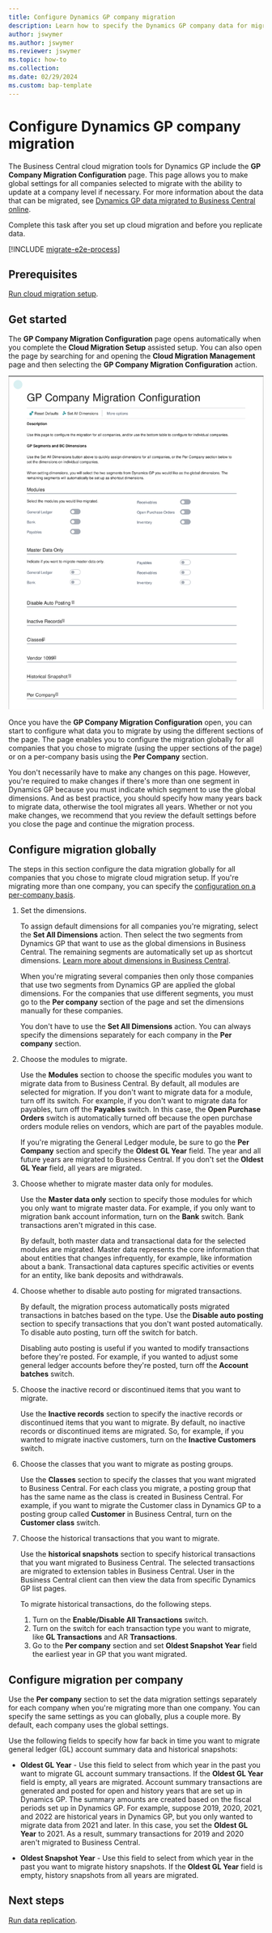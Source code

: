 ```yaml
---
title: Configure Dynamics GP company migration
description: Learn how to specify the Dynamics GP company data for migrating to Business Central on-premises.
author: jswymer
ms.author: jswymer
ms.reviewer: jswymer
ms.topic: how-to 
ms.collection: 
ms.date: 02/29/2024
ms.custom: bap-template
---
```


# Configure Dynamics GP company migration

The Business Central cloud migration tools for Dynamics GP include the **GP Company Migration Configuration** page. This page allows you to make global settings for all companies selected to migrate with the ability to update at a company level if necessary. For more information about the data that can be migrated, see [Dynamics GP data migrated to Business Central online](migrate-dynamics-gp.md).

Complete this task after you set up cloud migration and before you replicate data.

[!INCLUDE [migrate-e2e-process](../developer/includes/migrate-e2e-process-gp.md)]

## Prerequisites

[Run cloud migration setup](migration-setup-gp.md).

## Get started

The **GP Company Migration Configuration** page opens automatically when you complete the **Cloud Migration Setup** assisted setup. You can also open the page by searching for and opening the **Cloud Migration Management** page and then selecting the **GP Company Migration Configuration** action.

![Shows GP company migration configuration page](../developer/media/gp-company-migration-configuration.svg)

Once you have the **GP Company Migration Configuration** open, you can start to configure what data you to migrate by using the different sections of the page. The page enables you to configure the migration globally for all companies that you chose to migrate (using the upper sections of the page) or on a per-company basis using the **Per Company** section.

You don't necessarily have to make any changes on this page. However, you're required to make changes if there's more than one segment in Dynamics GP because you must indicate which segment to use the global dimensions. And as best practice, you should specify how many years back to migrate data, otherwise the tool migrates all years. Whether or not you make changes, we recommend that you review the default settings before you close the page and continue the migration process.

## Configure migration globally

The steps in this section configure the data migration globally for all companies that you chose to migrate cloud migration setup. If you're migrating more than one company, you can specify the [configuration on a per-company basis](#configure-migration-per-company).

1. Set the dimensions.

   To assign default dimensions for all companies you're migrating, select the **Set All Dimensions** action. Then select the two segments from Dynamics GP that want to use as the global dimensions in Business Central. The remaining segments are automatically set up as shortcut dimensions. [Learn more about dimensions in Business Central](/dynamics365/business-central/finance-dimensions).

   When you're migrating several companies then only those companies that use two segments from Dynamics GP are applied the global dimensions. For the companies that use different segments, you must go to the **Per company** section of the page and set the dimensions manually for these companies.

   You don't have to use the **Set All Dimensions** action. You can always specify the dimensions separately for each company in the **Per company** section.

1. Choose the modules to migrate.

   Use the **Modules** section to choose the specific modules you want to migrate data from to Business Central. By default, all modules are selected for migration. If you don't want to migrate data for a module, turn off its switch. For example, if you don't want to migrate data for payables, turn off the **Payables** switch. In this case, the **Open Purchase Orders** switch is automatically turned off because the open purchase orders module relies on vendors, which are part of the payables module.

   If you're migrating the General Ledger module, be sure to go the **Per Company** section and specify the **Oldest GL Year** field. The year and all future years are migrated to Business Central. If you don't set the **Oldest GL Year** field, all years are migrated.
1. Choose whether to migrate master data only for modules.

   Use the **Master data only** section to specify those modules for which you only want to migrate master data. For example, if you only want to migration bank account information, turn on the **Bank** switch. Bank transactions aren't migrated in this case.

   By default, both master data and transactional data for the selected modules are migrated. Master data represents the core information that about entities that changes infrequently, for example, like information about a bank. Transactional data captures specific activities or events for an entity, like bank deposits and withdrawals.

1. Choose whether to disable auto posting for migrated transactions.

   By default, the migration process automatically posts migrated transactions in batches based on the type. Use the **Disable auto posting** section to specify transactions that you don't want posted automatically. To disable auto posting, turn off the switch for batch.

   Disabling auto posting is useful if you wanted to modify transactions before they're posted. For example, if you wanted to adjust some general ledger accounts before they're posted, turn off the **Account batches** switch.

1. Choose the inactive record or discontinued items that you want to migrate.

   Use the **Inactive records** section to specify the inactive records or discontinued items that you want to migrate. By default, no inactive records or discontinued items are migrated. So, for example, if you wanted to migrate inactive customers, turn on the **Inactive Customers** switch.

1. Choose the classes that you want to migrate as posting groups.

   Use the **Classes** section to specify the classes that you want migrated to Business Central. For each class you migrate, a posting group that has the same name as the class is created in Business Central. For example, if you want to migrate the Customer class in Dynamics GP to a posting group called **Customer** in Business Central, turn on the **Customer class** switch.

1. Choose the historical transactions that you want to migrate.

   Use the **historical snapshots** section to specify historical transactions that you want migrated to Business Central. The selected transactions are migrated to extension tables in Business Central. User in the Business Central client can then view the data from specific Dynamics GP list pages.

   To migrate historical transactions, do the following steps.
   1. Turn on the **Enable/Disable All Transactions** switch.
   1. Turn on the switch for each transaction type you want to migrate, like **GL Transactions** and AR **Transactions**.
   1. Go to the **Per company** section and set **Oldest Snapshot Year** field the earliest year in GP that you want migrated.

## Configure migration per company

Use the **Per company** section to set the data migration settings separately for each company when you're migrating more than one company. You can specify the same settings as you can globally, plus a couple more. By default, each company uses the global settings.

Use the following fields to specify how far back in time you want to migrate general ledger (GL) account summary data and historical snapshots:

- **Oldest GL Year** - Use this field to select from which year in the past you want to migrate GL account summary transactions. If the **Oldest GL Year** field is empty, all years are migrated. Account summary transactions are generated and posted for open and history years that are set up in Dynamics GP. The summary amounts are created based on the fiscal periods set up in Dynamics GP. For example, suppose 2019, 2020, 2021, and 2022 are historical years in Dynamics GP, but you only wanted to migrate data from 2021 and later. In this case, you set the **Oldest GL Year** to 2021. As a result, summary transactions for 2019 and 2020 aren't migrated to Business Central.

- **Oldest Snapshot Year** - Use this field to select from which year in the past you want to migrate history snapshots. If the **Oldest GL Year** field is empty, history snapshots from all years are migrated.

## Next steps

[Run data replication](migrate-data-replication-run.md).

